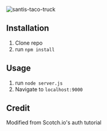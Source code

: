 ![santis-taco-truck](https://user-images.githubusercontent.com/99233457/201454204-0499f188-1671-4e69-89d1-270f02e0481a.png)

## Installation

1. Clone repo
2. run `npm install`

## Usage

1. run `node server.js`
2. Navigate to `localhost:9000`

## Credit

Modified from Scotch.io's auth tutorial
